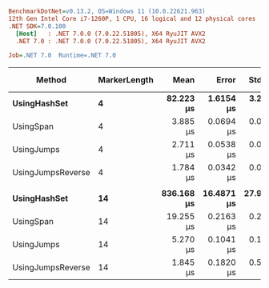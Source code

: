 ``` ini

BenchmarkDotNet=v0.13.2, OS=Windows 11 (10.0.22621.963)
12th Gen Intel Core i7-1260P, 1 CPU, 16 logical and 12 physical cores
.NET SDK=7.0.100
  [Host]   : .NET 7.0.0 (7.0.22.51805), X64 RyuJIT AVX2
  .NET 7.0 : .NET 7.0.0 (7.0.22.51805), X64 RyuJIT AVX2

Job=.NET 7.0  Runtime=.NET 7.0  

```
|                             Method | MarkerLength |       Mean |      Error |     StdDev |     Median | Ratio | RatioSD | Allocated | Alloc Ratio |
|----------------------------------- |------------- |-----------:|-----------:|-----------:|-----------:|------:|--------:|----------:|------------:|
|                       **UsingHashSet** |            **4** |  **82.223 μs** |  **1.6154 μs** |  **3.2998 μs** |  **81.112 μs** | **22.24** |    **0.85** |  **239360 B** |          **NA** |
|                          UsingSpan |            4 |   3.885 μs |  0.0694 μs |  0.0616 μs |   3.890 μs |  1.00 |    0.00 |         - |          NA |
|                         UsingJumps |            4 |   2.711 μs |  0.0538 μs |  0.0772 μs |   2.692 μs |  0.70 |    0.02 |         - |          NA |
|                  UsingJumpsReverse |            4 |   1.784 μs |  0.0342 μs |  0.0320 μs |   1.780 μs |  0.46 |    0.01 |         - |          NA |
|                                    |              |            |            |            |            |       |         |           |             |
|                       **UsingHashSet** |           **14** | **836.168 μs** | **16.4871 μs** | **27.9964 μs** | **834.988 μs** | **42.80** |    **0.99** | **1582832 B** |          **NA** |
|                          UsingSpan |           14 |  19.255 μs |  0.2163 μs |  0.2023 μs |  19.252 μs |  1.00 |    0.00 |         - |          NA |
|                         UsingJumps |           14 |   5.270 μs |  0.1041 μs |  0.1022 μs |   5.257 μs |  0.27 |    0.01 |         - |          NA |
|                  UsingJumpsReverse |           14 |   1.845 μs |  0.1820 μs |  0.5365 μs |   1.538 μs |  0.08 |    0.01 |         - |          NA |
